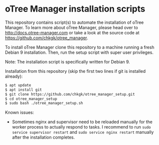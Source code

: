 # oTree Manager installation scripts

This repository contains script(s) to automate the installation of oTree Manager. To learn more about oTree Manager, please head over to <http://docs.otree-manager.com> or take a look at the source code at <https://github.com/chkgk/otree_manager>.


To install oTree Manager clone this repository to a machine running a fresh Debian 9 installation. Then, run the setup script with super user privileges. 

Note: The installation script is specifically written for Debian 9.

Installation from this repository (skip the first two lines if git is installed already):
```bash
$ apt update
$ apt install git
$ git clone https://github.com/chkgk/otree_manager_setup.git
$ cd otree_manager_setup
$ sudo bash ./otree_manager_setup.sh
``` 


Known issues:
* Sometimes nginx and supervisor need to be reloaded manually for the worker process to actually respond to tasks. I recommend to run ``sudo service supervisor restart`` and ``sudo service nginx restart`` manually after the installation completes.